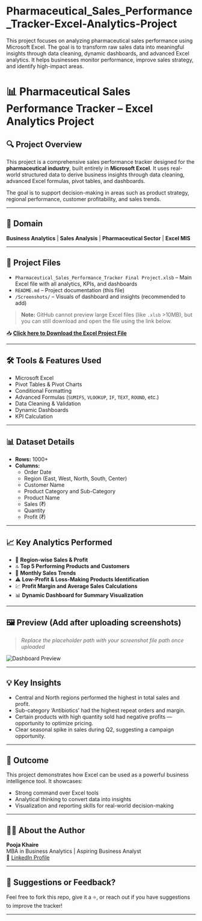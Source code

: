 # Pharmaceutical_Sales_Performance_Tracker-Excel-Analytics-Project
This project focuses on analyzing pharmaceutical sales performance using Microsoft Excel. The goal is to transform raw sales data into meaningful insights through data cleaning, dynamic dashboards, and advanced Excel analytics. It helps businesses monitor performance, improve sales strategy, and identify high-impact areas.

# 📊 Pharmaceutical Sales Performance Tracker – Excel Analytics Project

## 🔍 Project Overview
This project is a comprehensive sales performance tracker designed for the **pharmaceutical industry**, built entirely in **Microsoft Excel**. It uses real-world structured data to derive business insights through data cleaning, advanced Excel formulas, pivot tables, and dashboards.

The goal is to support decision-making in areas such as product strategy, regional performance, customer profitability, and sales trends.

---

## 🧪 Domain
**Business Analytics** | **Sales Analysis** | **Pharmaceutical Sector** | **Excel MIS**

---

## 📁 Project Files
- `Pharmaceutical_Sales_Performance_Tracker Final Project.xlsb` – Main Excel file with all analytics, KPIs, and dashboards
- `README.md` – Project documentation (this file)
- `/Screenshots/` – Visuals of dashboard and insights (recommended to add)

> **Note:** GitHub cannot preview large Excel files (like `.xlsb` >10MB), but you can still download and open the file using the link below.

📥 **[Click here to Download the Excel Project File](https://github.com/POOJAKHAIRE-04/Pharmaceutical_Sales_Performance_Tracker--Excel-Analytics-Project/raw/main/Pharmaceutical_Sales_Performance_Tracker%20Final%20Project.xlsb)**

---

## 🛠️ Tools & Features Used
- Microsoft Excel  
- Pivot Tables & Pivot Charts  
- Conditional Formatting  
- Advanced Formulas (`SUMIFS`, `VLOOKUP`, `IF`, `TEXT`, `ROUND`, etc.)  
- Data Cleaning & Validation  
- Dynamic Dashboards  
- KPI Calculation

---

## 📊 Dataset Details
- **Rows:** 1000+
- **Columns:**
  - Order Date  
  - Region (East, West, North, South, Center)  
  - Customer Name  
  - Product Category and Sub-Category  
  - Product Name  
  - Sales (₹)  
  - Quantity  
  - Profit (₹)

---

## 📈 Key Analytics Performed
- 📍 **Region-wise Sales & Profit**  
- 🔝 **Top 5 Performing Products and Customers**  
- 📅 **Monthly Sales Trends**  
- ⚠️ **Low-Profit & Loss-Making Products Identification**  
- 💹 **Profit Margin and Average Sales Calculations**  
- 📊 **Dynamic Dashboard for Summary Visualization**

---

## 🖼️ Preview (Add after uploading screenshots)

> *Replace the placeholder path with your screenshot file path once uploaded*

![Dashboard Preview](Screenshots/dashboard.png)

---

## 💡 Key Insights
- Central and North regions performed the highest in total sales and profit.
- Sub-category ‘Antibiotics’ had the highest repeat orders and margin.
- Certain products with high quantity sold had negative profits — opportunity to optimize pricing.
- Clear seasonal spike in sales during Q2, suggesting a campaign opportunity.

---

## 🎯 Outcome
This project demonstrates how Excel can be used as a powerful business intelligence tool. It showcases:
- Strong command over Excel tools
- Analytical thinking to convert data into insights
- Visualization and reporting skills for real-world decision-making

---

## 🙋‍♀️ About the Author
**Pooja Khaire**  
MBA in Business Analytics | Aspiring Business Analyst  
🔗 [LinkedIn Profile](https://www.linkedin.com/in/pooja-khaire/) 

---

## 🧠 Suggestions or Feedback?
Feel free to fork this repo, give it a ⭐, or reach out if you have suggestions to improve the tracker!

---
